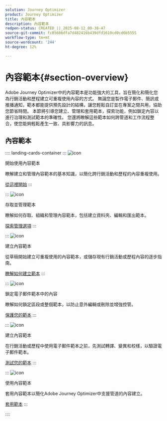 ```yaml
---
solution: Journey Optimizer
product: Journey Optimizer
title: 內容範本
description: 內容範本
redpen-status: CREATED_||_2025-08-12_00-38-47
source-git-commit: fc85686dfa7d482416b439dfd1610cd0cd6b5555
workflow-type: tm+mt
source-wordcount: '244'
ht-degree: 12%

---
```



# 內容範本{#section-overview}

Adobe Journey Optimizer中的內容範本是功能強大的工具，旨在簡化和簡化您為行銷活動和歷程建立可重複使用內容的方式。 無論您是製作電子郵件、簡訊或推播通知，範本都能提供預先設計的結構，讓您輕鬆自訂並在專案之間共用，協助您節省時間。 本節將引導您建立、管理和套用範本，探索功能，例如鎖定內容以進行治理和測試範本的準確性。 您還將瞭解這些範本如何跨管道和工作流程整合，使您能夠輕鬆產生一致、具影響力的訊息。

## 內容範本

:::: landing-cards-container
:::
![icon](https://cdn.experienceleague.adobe.com/icons/circle-play.svg?lang=zh-Hant)

開始使用內容範本

瞭解建立和管理內容範本的基本知識，以簡化跨行銷活動和歷程的內容重複使用。

[從這裡開始](../using/content-management/content-templates.md)
:::

:::
![icon](https://cdn.experienceleague.adobe.com/icons/list-check.svg?lang=zh-Hant)

存取並管理範本

瞭解如何存取、組織和管理內容範本，包括建立資料夾、編輯和匯出範本。

[探索管理選項](../using/content-management/access-content-templates.md)
:::

:::
![icon](https://cdn.experienceleague.adobe.com/icons/puzzle-piece.svg?lang=zh-Hant)

建立內容範本

從草稿開始建立可重複使用的內容範本，或儲存現有行銷活動或歷程內容的逐步指南。

[瞭解如何建立範本](../using/content-management/create-content-templates.md)
:::

:::
![icon](https://cdn.experienceleague.adobe.com/icons/shield-halved.svg?lang=zh-Hant)

鎖定電子郵件範本中的內容

瞭解如何鎖定區段或整個範本，以防止意外編輯或刪除並增強控管。

[保護您的範本](../using/content-management/content-locking.md)
:::

:::
![icon](https://cdn.experienceleague.adobe.com/icons/gear.svg?lang=zh-Hant)

建立內容範本

在行銷活動或歷程中使用電子郵件範本之前，先測試轉譯、變異和校樣，以驗證電子郵件範本。

[測試您的範本](../using/content-management/test-content-templates.md)
:::

:::
![icon](https://cdn.experienceleague.adobe.com/icons/bullseye.svg?lang=zh-Hant)

使用內容範本

套用內容範本以簡化Adobe Journey Optimizer中支援管道的內容建立。

[套用範本](../using/content-management/use-content-templates.md)
:::

::::
